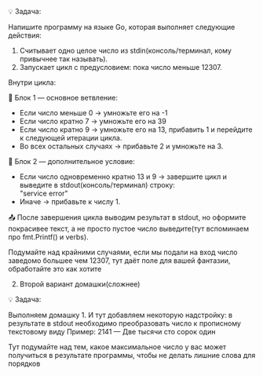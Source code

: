 💡 Задача:

Напишите программу на языке Go, которая выполняет следующие действия:
1. Считывает одно целое число из stdin(консоль/терминал, кому привычнее так называть).
2. Запускает цикл с предусловием: пока число меньше 12307.

Внутри цикла:

🔹 Блок 1 — основное ветвление:
- Если число меньше 0 → умножьте его на -1
- Если число кратно 7 → умножьте его на 39
- Если число кратно 9 → умножьте его на 13, прибавить 1 и перейдите к следующей итерации цикла.
- Во всех остальных случаях → прибавьте 2 и умножьте на 3.

🔹 Блок 2 — дополнительное условие:
- Если число одновременно кратно 13 и 9 → завершите цикл и выведите в stdout(консоль/терминал) строку:  
  "service error"
- Иначе → прибавьте к числу 1.

📤 После завершения цикла выводим результат в stdout, но оформите покрасивее текст, а не просто пустое число выведите(тут вспоминаем про fmt.Printf() и verbs).

Подумайте над крайними случаями, если мы подали на вход число заведомо большее чем 12307, тут даёт поле для вашей фантазии, обработайте это как хотите


2. Второй вариант домашки(сложнее)

💡 Задача:

Выполняем домашку 1. И тут добавляем некоторую надстройку:
в результате в stdout необходимо преобразовать число к прописному текстовому виду
Пример: 2141 — Две тысячи сто сорок один

Тут подумайте над тем, какое максимальное число у вас может получиться в результате программы, чтобы не делать лишние слова для порядков